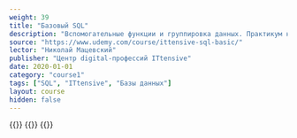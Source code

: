 ```yaml
---
weight: 39
title: "Базовый SQL"
description: "Вспомогательные функции и группировка данных. Практикум нахождение медианы"
source: "https://www.udemy.com/course/ittensive-sql-basic/"
lector: "Николай Мацевский"
publisher: "Центр digital-профессий ITtensive"
date: 2020-01-01
category: "course1"
tags: ["SQL", "ITtensive", "Базы данных"]
layout: course
hidden: false
---
```

{{<players>}}
    {{<protonvideo c59e4b17d685e57a984acd1993ccbf82>}}
{{</players>}}